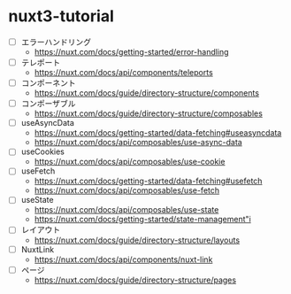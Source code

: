 # nuxt3-tutorial
- [ ] エラーハンドリング
  - https://nuxt.com/docs/getting-started/error-handling
- [ ] テレポート
  - https://nuxt.com/docs/api/components/teleports
- [ ] コンポーネント
  - https://nuxt.com/docs/guide/directory-structure/components
- [ ] コンポーザブル
  - https://nuxt.com/docs/guide/directory-structure/composables
- [ ] useAsyncData
  - https://nuxt.com/docs/getting-started/data-fetching#useasyncdata
  - https://nuxt.com/docs/api/composables/use-async-data
- [ ] useCookies
  - https://nuxt.com/docs/api/composables/use-cookie
- [ ] useFetch
  - https://nuxt.com/docs/getting-started/data-fetching#usefetch
  - https://nuxt.com/docs/api/composables/use-fetch
- [ ] useState
  - https://nuxt.com/docs/api/composables/use-state
  - https://nuxt.com/docs/getting-started/state-management"i
- [ ] レイアウト
  - https://nuxt.com/docs/guide/directory-structure/layouts
- [ ] NuxtLink
  - https://nuxt.com/docs/api/components/nuxt-link
- [ ] ページ
  - https://nuxt.com/docs/guide/directory-structure/pages